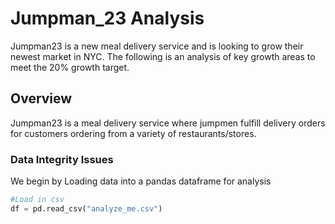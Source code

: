 # Jumpman_23 Analysis 
Jumpman23 is a new meal delivery service and is looking to grow their newest market in NYC. The following is an analysis of key growth areas to meet the 20% growth target. 

## Overview
Jumpman23 is a meal delivery service where jumpmen fulfill delivery orders for customers ordering from a variety of restaurants/stores. 

### Data Integrity Issues 
We begin by Loading data into a pandas dataframe for analysis 

```Python
#Load in csv 
df = pd.read_csv("analyze_me.csv")
```
